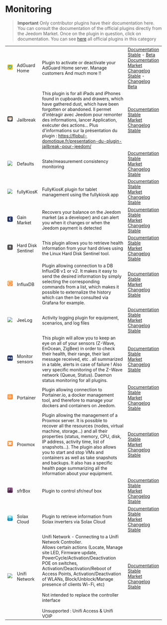 
# Monitoring


>**Important**
>Only contributor plugins have their documentation here. You can consult the documentation of the official plugins directly from the Jeedom Market. Once on the plugin in question, click on documentation.
>You can see [here](https://market.jeedom.com/index.php?v=d&p=market&type=plugin&categorie=monitoring) all official plugins in this category


| | | | |
|--- | --- | --- | ---|
|<img src="AdGuard/AdGuard_icon.png" class="pluginLogo" width="100" />|AdGuard Home|Plugin to activate or deactivate your AdGuard Home server. Manage customers And much more !!|[Documentation Stable](https://nebzhb.github.io/jeedom_docs/plugins/AdGuard/en_US/) - [Beta Documentation](https://nebzhb.github.io/jeedom_docs/plugins/AdGuard/en_US/)<br/>[Market](https://market.jeedom.com/index.php?v=d&p=market_display&id=4196)<br/>[Changelog Stable](https://nebzhb.github.io/jeedom_docs/plugins/AdGuard/en_US/changelog) - [Changelog Beta](https://nebzhb.github.io/jeedom_docs/plugins/AdGuard/en_US/changelog)|
|<img src="Jailbreak/Jailbreak_icon.png" class="pluginLogo" width="100" />|Jailbreak|This plugin is for all iPads and iPhones found in cupboards and drawers, which have gathered dust, which have been forgotten or abandoned. Il permet d'intéragir avec Jeedom pour remonter des informations, lancer Application, exécuter des actions... Plus d'informations sur la présentation du plugin : https://flobul-domotique.fr/presentation-du-plugin-jailbreak-pour-jeedom/|[Documentation Stable](https://flobul-domotique.fr/documentation-du-plugin-jailbreak-pour-jeedom/)<br/>[Market](https://market.jeedom.com/index.php?v=d&p=market_display&id=3928)<br/>[Changelog Stable](https://flobul-domotique.fr/liste-des-versions-du-plugin-jailbreak-pour-jeedom/)|
|<img src="defauts/defauts_icon.png" class="pluginLogo" width="100" />|Defaults|State/measurement consistency monitoring|[Documentation Stable](https://ktn001.github.io/en_US/defauts/index.html)<br/>[Market](https://market.jeedom.com/index.php?v=d&p=market_display&id=4147)<br/>[Changelog Stable](https://ktn001.github.io/en_US/defauts/changelog.html)|
|<img src="fullyKiosK/fullyKiosK_icon.png" class="pluginLogo" width="100" />|fullyKiosK|FullyKiosK plugin for tablet management using the fullykiosk app|[Documentation Stable](https://sebsst.github.io/fullyKiosK/en_US/)<br/>[Market](https://market.jeedom.com/index.php?v=d&p=market_display&id=3406)<br/>[Changelog Stable](https://sebsst.github.io/fullyKiosK/en_US/changelog)|
|<img src="gain_market/gain_market_icon.png" class="pluginLogo" width="100" />|Gain Market|Recovers your balance on the Jeedom market (as a developer) and can alert you when it changes or when the Jeedom payment is detected|[Documentation Stable](https://frixo3190.github.io/jeedom_plugins/gain_market/docs/en_US/)<br/>[Market](https://market.jeedom.com/index.php?v=d&p=market_display&id=4228)<br/>[Changelog Stable](https://frixo3190.github.io/jeedom_plugins/gain_market/docs/en_US/#changelog)|
|<img src="hdsentinel/hdsentinel_icon.png" class="pluginLogo" width="100" />|Hard Disk Sentinel|This plugin allows you to retrieve health information from your hard drives using the Linux Hard Disk Sentinel tool.|[Documentation Stable](https://flobul-domotique.fr/presentation-et-documentation-du-plugin-hdsentinel-pour-jeedom/)<br/>[Market](https://market.jeedom.com/index.php?v=d&p=market_display&id=4247)<br/>[Changelog Stable](https://flobul-domotique.fr/liste-des-versions-du-plugin-hdsentinel-pour-jeedom/)|
|<img src="influxdb/influxdb_icon.png" class="pluginLogo" width="100" />|InfluxDB|Plugin allowing connection to a DB InfluxDB v1 or v2. It makes it easy to send the desired information by simply selecting the corresponding commands from a list, which makes it possible to externalize the history which can then be consulted via Grafana for example.|[Documentation Stable](https://mips2648.github.io/jeedom-plugins-docs/influxdb/en_US/)<br/>[Market](https://market.jeedom.com/index.php?v=d&p=market_display&id=3935)<br/>[Changelog Stable](https://mips2648.github.io/jeedom-plugins-docs/influxdb/en_US/changelog)|
|<img src="jeelog/jeelog_icon.png" class="pluginLogo" width="100" />|JeeLog|Activity logging plugin for equipment, scenarios, and log files|[Documentation Stable](https://kiboost.github.io/jeedom_docs/plugins/jeelog/en_US/)<br/>[Market](https://market.jeedom.com/index.php?v=d&p=market_display&id=3362)<br/>[Changelog Stable](https://kiboost.github.io/jeedom_docs/plugins/jeelog/en_US/changelog.html)|
|<img src="monitorsensor/monitorsensor_icon.png" class="pluginLogo" width="100" />|Monitor sensors|This plugin will allow you to keep an eye on all of your sensors (Z-Wave, EnOcean, ZigBee) in order to check their health, their range, their last message received, etc . all summarized in a table, alerts in case of failure ! Also very specific monitoring of the Z-Wave network (Queue, Status). Daemon status monitoring for all plugins.|[Documentation Stable](https://frixo3190.github.io/jeedom_plugins/monitor_sensors/docs/en_US/)<br/>[Market](https://market.jeedom.com/index.php?v=d&p=market_display&id=4207)<br/>[Changelog Stable](https://frixo3190.github.io/jeedom_plugins/monitor_sensors/docs/en_US/#changelog)|
|<img src="portainer/portainer_icon.png" class="pluginLogo" width="100" />|Portainer|Plugin allowing connection to Portainer.io, a docker management tool, and therefore to manage your dockers and containers on Jeedom.|[Documentation Stable](https://mips2648.github.io/jeedom-plugins-docs/portainer/en_US/)<br/>[Market](https://market.jeedom.com/index.php?v=d&p=market_display&id=3931)<br/>[Changelog Stable](https://mips2648.github.io/jeedom-plugins-docs/portainer/en_US/changelog)|
|<img src="proxmox/proxmox_icon.png" class="pluginLogo" width="100" />|Proxmox|Plugin allowing the management of a Proxmox server. It is possible to recover all the resources (nodes, virtual machine, storage...) and all their properties (status, memory, CPU, disk, IP address, activity time, list of snapshots...). The plugin also allows you to start and stop VMs and containers as well as take snapshots and backups. It also has a specific health page summarizing all the information about your equipment.|[Documentation Stable](https://mips2648.github.io/jeedom-plugins-docs/proxmox/en_US/)<br/>[Market](https://market.jeedom.com/index.php?v=d&p=market_display&id=3835)<br/>[Changelog Stable](https://mips2648.github.io/jeedom-plugins-docs/proxmox/en_US/changelog)|
|<img src="sfrBox/sfrBox_icon.png" class="pluginLogo" width="100" />|sfrBox|Plugin to control sfr/neuf box|[Documentation Stable](https://limad.github.io/plugins-docs/plugin-sfrBox/)<br/>[Market](https://market.jeedom.com/index.php?v=d&p=market_display&id=3752)<br/>[Changelog Stable](https://limad.github.io/plugins-docs/plugin-sfrBox/en_US/changelog.html)|
|<img src="solaxcloud/solaxcloud_icon.png" class="pluginLogo" width="100" />|Solax Cloud|Plugin to retrieve information from Solax inverters via Solax Cloud|[Documentation Stable](https://phroc.github.io/Jeedom_Solaxcloud/en_US/)<br/>[Market](https://market.jeedom.com/index.php?v=d&p=market_display&id=4049)<br/>[Changelog Stable](https://phroc.github.io/Jeedom_Solaxcloud/en_US/changelog)|
|<img src="unifi/unifi_icon.png" class="pluginLogo" width="100" />|Unifi Network|Unifi Network - Connecting to a Unifi Network Controller.<br/>Allows certain actions (Locate, Manage site LED, Firmware update, PowerCycle/Activation/Deactivation POE on switches, Activation/Deactivation/Reboot of Access Points, Activation/Deactivation of WLANs, Block/Unblock/Manage presence of clients Wi-Fi, etc)<br/><br/>Not intended to replace the controller interface<br/><br/>Unsupported : Unifi Access & Unifi VOIP|[Documentation Stable](https://nebzhb.github.io/jeedom_docs/plugins/unifi/en_US/)<br/>[Market](https://market.jeedom.com/index.php?v=d&p=market_display&id=3433)<br/>[Changelog Stable](https://nebzhb.github.io/jeedom_docs/plugins/unifi/en_US/changelog)|
